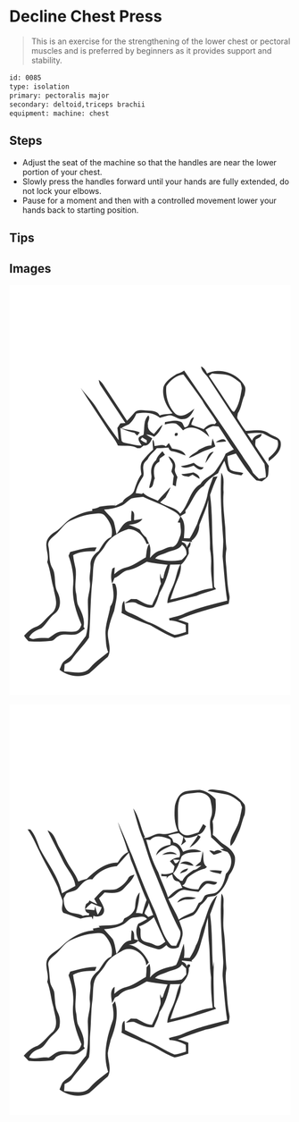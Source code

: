 # Decline Chest Press

> This is an exercise for the strengthening of the lower chest or pectoral muscles and is preferred by beginners as it provides support and stability.

``` 
id: 0085 
type: isolation 
primary: pectoralis major 
secondary: deltoid,triceps brachii 
equipment: machine: chest 
``` 


## Steps


 - Adjust the seat of the machine so that the handles are near the lower portion of your chest.
 - Slowly press the handles forward until your hands are fully extended, do not lock your elbows.
 - Pause for a moment and then with a controlled movement lower your hands back to starting position.

## Tips



## Images

![](./../svg/0085-relaxation.svg "")

![](./../svg/0085-tension.svg "")

